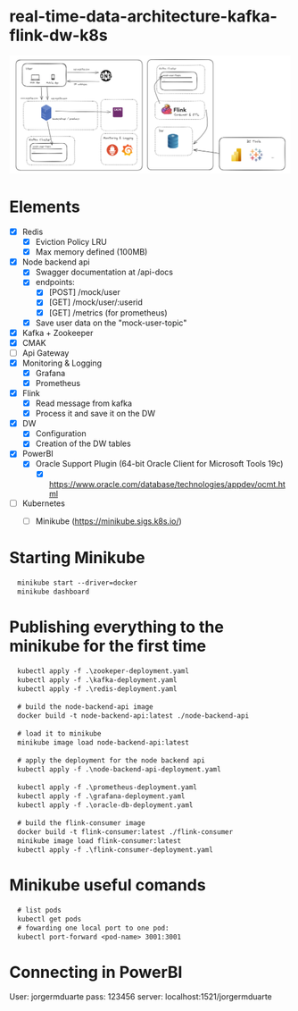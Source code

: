 # real-time-data-architecture-kafka-flink-dw-k8s

![POC Architecture](.ignore/image.png)

# Elements
- [x] Redis
  - [x] Eviction Policy LRU
  - [x] Max memory defined (100MB)
- [x] Node backend api
  - [x] Swagger documentation at /api-docs
  - [x] endpoints:
    - [x] [POST] /mock/user
    - [x] [GET]  /mock/user/:userid
    - [x] [GET]  /metrics (for prometheus)
  - [X] Save user data on the "mock-user-topic"
- [x] Kafka + Zookeeper
- [x] CMAK
- [ ] Api Gateway
- [x] Monitoring & Logging
  - [x] Grafana
  - [x] Prometheus
- [x] Flink
  - [x] Read message from kafka
  - [x] Process it and save it on the DW
- [x] DW
  - [x] Configuration
  - [x] Creation of the DW tables
- [x] PowerBI
  - [x] Oracle Support Plugin (64-bit Oracle Client for Microsoft Tools 19c)
    - [x] https://www.oracle.com/database/technologies/appdev/ocmt.html
- [ ] Kubernetes
  - [ ] Minikube (https://minikube.sigs.k8s.io/)


# Starting Minikube

```
  minikube start --driver=docker
  minikube dashboard
```

# Publishing everything to the minikube for the first time
```
  kubectl apply -f .\zookeper-deployment.yaml
  kubectl apply -f .\kafka-deployment.yaml
  kubectl apply -f .\redis-deployment.yaml

  # build the node-backend-api image
  docker build -t node-backend-api:latest ./node-backend-api

  # load it to minikube
  minikube image load node-backend-api:latest

  # apply the deployment for the node backend api
  kubectl apply -f .\node-backend-api-deployment.yaml

  kubectl apply -f .\prometheus-deployment.yaml
  kubectl apply -f .\grafana-deployment.yaml
  kubectl apply -f .\oracle-db-deployment.yaml

  # build the flink-consumer image
  docker build -t flink-consumer:latest ./flink-consumer
  minikube image load flink-consumer:latest
  kubectl apply -f .\flink-consumer-deployment.yaml
```

# Minikube useful comands
```
  # list pods
  kubectl get pods
  # fowarding one local port to one pod:
  kubectl port-forward <pod-name> 3001:3001
```

# Connecting in PowerBI
User: jorgermduarte
pass: 123456
server: localhost:1521/jorgermduarte